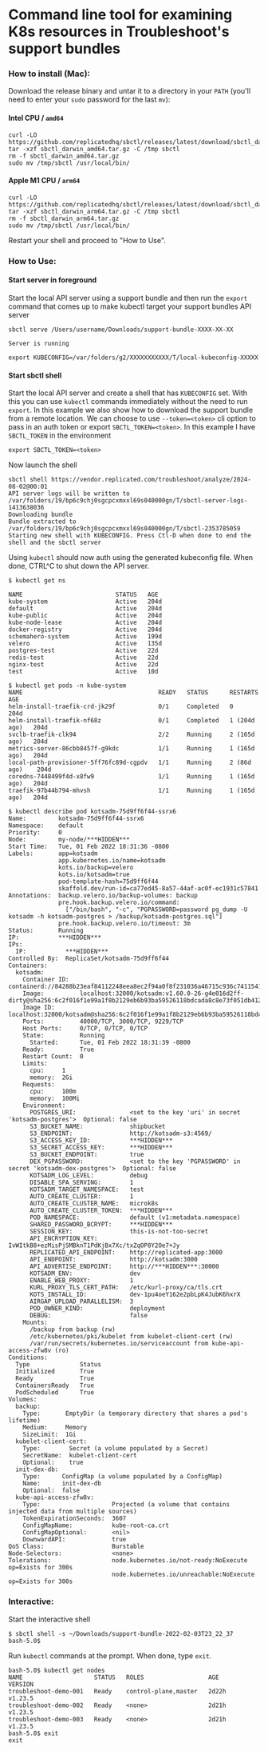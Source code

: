 # Command line tool for examining K8s resources in Troubleshoot's support bundles

### How to install (Mac):

Download the release binary and untar it to a directory in your `PATH` (you'll need to enter your `sudo` password for the last `mv`):

#### Intel CPU / `amd64`

```
curl -LO https://github.com/replicatedhq/sbctl/releases/latest/download/sbctl_darwin_amd64.tar.gz
tar -xzf sbctl_darwin_amd64.tar.gz -C /tmp sbctl
rm -f sbctl_darwin_amd64.tar.gz
sudo mv /tmp/sbctl /usr/local/bin/
```

#### Apple M1 CPU / `arm64`

```
curl -LO https://github.com/replicatedhq/sbctl/releases/latest/download/sbctl_darwin_arm64.tar.gz
tar -xzf sbctl_darwin_arm64.tar.gz -C /tmp sbctl
rm -f sbctl_darwin_arm64.tar.gz
sudo mv /tmp/sbctl /usr/local/bin/
```

Restart your shell and proceed to "How to Use".

### How to Use:

#### Start server in foreground
Start the local API server using a support bundle and then run the `export` command that comes up to make kubectl target your support bundles API server

```
sbctl serve /Users/username/Downloads/support-bundle-XXXX-XX-XX

Server is running

export KUBECONFIG=/var/folders/g2/XXXXXXXXXXX/T/local-kubeconfig-XXXXX
```

#### Start sbctl shell
Start the local API server and create a shell that has `KUBECONFIG` set. With this you can use `kubectl` commands immediately without the need to run `export`. In this example we also show how to download the support bundle from a remote location. We can choose to use `--token=<token>` cli option to pass in an auth token or export `SBCTL_TOKEN=<token>`. In this example I have `SBCTL_TOKEN` in the environment

```
export SBCTL_TOKEN=<token>
```

Now launch the shell
```
sbctl shell https://vendor.replicated.com/troubleshoot/analyze/2024-08-02@00:01
API server logs will be written to /var/folders/19/bp6c9chj0sgcpcxmxxl69s040000gn/T/sbctl-server-logs-1413638036
Downloading bundle
Bundle extracted to /var/folders/19/bp6c9chj0sgcpcxmxxl69s040000gn/T/sbctl-2353785059
Starting new shell with KUBECONFIG. Press Ctl-D when done to end the shell and the sbctl server
```

Using `kubectl` should now auth using the generated kubeconfig file.  When done, CTRL^C to shut down the API server.

```
$ kubectl get ns

NAME                          STATUS   AGE
kube-system                   Active   204d
default                       Active   204d
kube-public                   Active   204d
kube-node-lease               Active   204d
docker-registry               Active   204d
schemahero-system             Active   199d
velero                        Active   135d
postgres-test                 Active   22d
redis-test                    Active   22d
nginx-test                    Active   22d
test                          Active   10d
```

```
$ kubectl get pods -n kube-system
NAME                                      READY   STATUS      RESTARTS       AGE
helm-install-traefik-crd-jk29f            0/1     Completed   0              204d
helm-install-traefik-nf68z                0/1     Completed   1 (204d ago)   204d
svclb-traefik-clk94                       2/2     Running     2 (165d ago)   204d
metrics-server-86cbb8457f-g9kdc           1/1     Running     1 (165d ago)   204d
local-path-provisioner-5ff76fc89d-cgpdv   1/1     Running     2 (86d ago)    204d
coredns-7448499f4d-x8fw9                  1/1     Running     1 (165d ago)   204d
traefik-97b44b794-mhvsh                   1/1     Running     1 (165d ago)   204d
```

```
$ kubectl describe pod kotsadm-75d9ff6f44-ssrx6 
Name:         kotsadm-75d9ff6f44-ssrx6
Namespace:    default
Priority:     0
Node:         my-node/***HIDDEN***
Start Time:   Tue, 01 Feb 2022 18:31:36 -0800
Labels:       app=kotsadm
              app.kubernetes.io/name=kotsadm
              kots.io/backup=velero
              kots.io/kotsadm=true
              pod-template-hash=75d9ff6f44
              skaffold.dev/run-id=ca77ed45-8a57-44af-ac0f-ec1931c57841
Annotations:  backup.velero.io/backup-volumes: backup
              pre.hook.backup.velero.io/command:
                ["/bin/bash", "-c", "PGPASSWORD=password pg_dump -U kotsadm -h kotsadm-postgres > /backup/kotsadm-postgres.sql"]
              pre.hook.backup.velero.io/timeout: 3m
Status:       Running
IP:           ***HIDDEN***
IPs:
  IP:           ***HIDDEN***
Controlled By:  ReplicaSet/kotsadm-75d9ff6f44
Containers:
  kotsadm:
    Container ID:   containerd://84288b23eaf84112248eea8ec2f94a0f8f231036a46715c936c741154173271d
    Image:          localhost:32000/kotsadm:v1.60.0-26-g4e016d2ff-dirty@sha256:6c2f016f1e99a1f8b2129eb6b93ba59526118bdcada8c8e73f051db4123ff683
    Image ID:       localhost:32000/kotsadm@sha256:6c2f016f1e99a1f8b2129eb6b93ba59526118bdcada8c8e73f051db4123ff683
    Ports:          40000/TCP, 3000/TCP, 9229/TCP
    Host Ports:     0/TCP, 0/TCP, 0/TCP
    State:          Running
      Started:      Tue, 01 Feb 2022 18:31:39 -0800
    Ready:          True
    Restart Count:  0
    Limits:
      cpu:     1
      memory:  2Gi
    Requests:
      cpu:     100m
      memory:  100Mi
    Environment:
      POSTGRES_URI:               <set to the key 'uri' in secret 'kotsadm-postgres'>  Optional: false
      S3_BUCKET_NAME:             shipbucket
      S3_ENDPOINT:                http://kotsadm-s3:4569/
      S3_ACCESS_KEY_ID:           ***HIDDEN***
      S3_SECRET_ACCESS_KEY:       ***HIDDEN***
      S3_BUCKET_ENDPOINT:         true
      DEX_PGPASSWORD:             <set to the key 'PGPASSWORD' in secret 'kotsadm-dex-postgres'>  Optional: false
      KOTSADM_LOG_LEVEL:          debug
      DISABLE_SPA_SERVING:        1
      KOTSADM_TARGET_NAMESPACE:   test
      AUTO_CREATE_CLUSTER:        1
      AUTO_CREATE_CLUSTER_NAME:   microk8s
      AUTO_CREATE_CLUSTER_TOKEN:  ***HIDDEN***
      POD_NAMESPACE:              default (v1:metadata.namespace)
      SHARED_PASSWORD_BCRYPT:     ***HIDDEN***
      SESSION_KEY:                this-is-not-too-secret
      API_ENCRYPTION_KEY:         IvWItkB8+ezMisPjSMBknT1PdKjBx7Xc/txZqOP8Y2Oe7+Jy
      REPLICATED_API_ENDPOINT:    http://replicated-app:3000
      API_ENDPOINT:               http://kotsadm:3000
      API_ADVERTISE_ENDPOINT:     http://***HIDDEN***:30000
      KOTSADM_ENV:                dev
      ENABLE_WEB_PROXY:           1
      KURL_PROXY_TLS_CERT_PATH:   /etc/kurl-proxy/ca/tls.crt
      KOTS_INSTALL_ID:            dev-1pu4oeY162e2pbLpK4JubK6hxrX
      AIRGAP_UPLOAD_PARALLELISM:  3
      POD_OWNER_KIND:             deployment
      DEBUG:                      false
    Mounts:
      /backup from backup (rw)
      /etc/kubernetes/pki/kubelet from kubelet-client-cert (rw)
      /var/run/secrets/kubernetes.io/serviceaccount from kube-api-access-zfw8v (ro)
Conditions:
  Type              Status
  Initialized       True 
  Ready             True 
  ContainersReady   True 
  PodScheduled      True 
Volumes:
  backup:
    Type:       EmptyDir (a temporary directory that shares a pod's lifetime)
    Medium:     Memory
    SizeLimit:  1Gi
  kubelet-client-cert:
    Type:        Secret (a volume populated by a Secret)
    SecretName:  kubelet-client-cert
    Optional:    true
  init-dex-db:
    Type:      ConfigMap (a volume populated by a ConfigMap)
    Name:      init-dex-db
    Optional:  false
  kube-api-access-zfw8v:
    Type:                    Projected (a volume that contains injected data from multiple sources)
    TokenExpirationSeconds:  3607
    ConfigMapName:           kube-root-ca.crt
    ConfigMapOptional:       <nil>
    DownwardAPI:             true
QoS Class:                   Burstable
Node-Selectors:              <none>
Tolerations:                 node.kubernetes.io/not-ready:NoExecute op=Exists for 300s
                             node.kubernetes.io/unreachable:NoExecute op=Exists for 300s
```


### Interactive:

Start the interactive shell
```
$ sbctl shell -s ~/Downloads/support-bundle-2022-02-03T23_22_37
bash-5.0$
```

Run `kubectl` commands at the prompt.  When done, type `exit`.

```
bash-5.0$ kubectl get nodes
NAME                    STATUS   ROLES                  AGE     VERSION
troubleshoot-demo-001   Ready    control-plane,master   2d22h   v1.23.5
troubleshoot-demo-002   Ready    <none>                 2d21h   v1.23.5
troubleshoot-demo-003   Ready    <none>                 2d21h   v1.23.5
bash-5.0$ exit
exit
```
